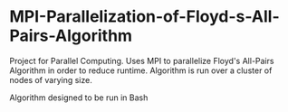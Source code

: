 # MPI-Parallelization-of-Floyd-s-All-Pairs-Algorithm
Project for Parallel Computing. Uses MPI to parallelize Floyd's All-Pairs Algorithm in order to reduce runtime. Algorithm is run over a cluster of nodes of varying size.

Algorithm designed to be run in Bash

